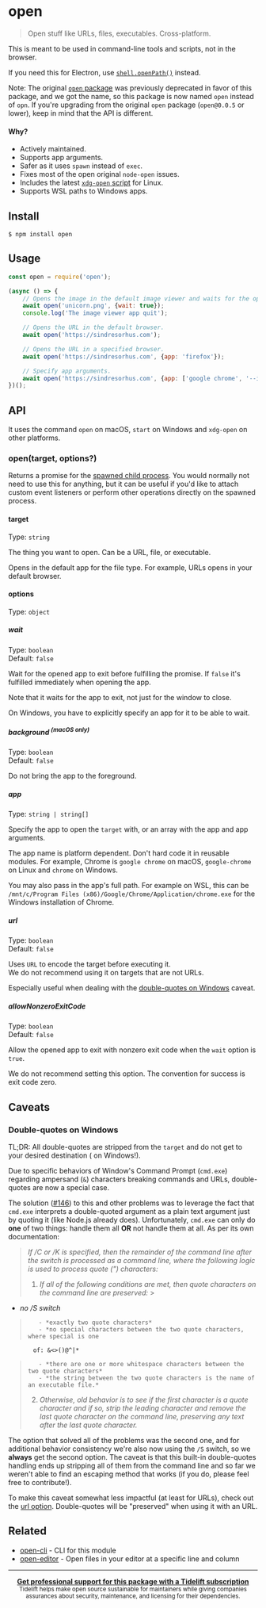 # open

> Open stuff like URLs, files, executables. Cross-platform.

This is meant to be used in command-line tools and scripts, not in the browser.

If you need this for Electron, use [
`shell.openPath()`](https://www.electronjs.org/docs/api/shell#shellopenpathpath) instead.

Note: The original [`open` package](https://github.com/pwnall/node-open) was previously deprecated
in favor of this package, and we got the name, so this package is now named `open` instead of `opn`.
If you're upgrading from the original `open` package (`open@0.0.5` or lower), keep in mind that the
API is different.

#### Why?

- Actively maintained.
- Supports app arguments.
- Safer as it uses `spawn` instead of `exec`.
- Fixes most of the open original `node-open` issues.
- Includes the latest [
  `xdg-open` script](https://cgit.freedesktop.org/xdg/xdg-utils/commit/?id=c55122295c2a480fa721a9614f0e2d42b2949c18)
  for Linux.
- Supports WSL paths to Windows apps.

## Install

```
$ npm install open
```

## Usage

```js
const open = require('open');

(async () => {
	// Opens the image in the default image viewer and waits for the opened app to quit.
	await open('unicorn.png', {wait: true});
	console.log('The image viewer app quit');

	// Opens the URL in the default browser.
	await open('https://sindresorhus.com');

	// Opens the URL in a specified browser.
	await open('https://sindresorhus.com', {app: 'firefox'});

	// Specify app arguments.
	await open('https://sindresorhus.com', {app: ['google chrome', '--incognito']});
})();
```

## API

It uses the command `open` on macOS, `start` on Windows and `xdg-open` on other platforms.

### open(target, options?)

Returns a promise for
the [spawned child process](https://nodejs.org/api/child_process.html#child_process_class_childprocess).
You would normally not need to use this for anything, but it can be useful if you'd like to attach
custom event listeners or perform other operations directly on the spawned process.

#### target

Type: `string`

The thing you want to open. Can be a URL, file, or executable.

Opens in the default app for the file type. For example, URLs opens in your default browser.

#### options

Type: `object`

##### wait

Type: `boolean`\
Default: `false`

Wait for the opened app to exit before fulfilling the promise. If `false` it's fulfilled immediately
when opening the app.

Note that it waits for the app to exit, not just for the window to close.

On Windows, you have to explicitly specify an app for it to be able to wait.

##### background <sup>(macOS only)</sup>

Type: `boolean`\
Default: `false`

Do not bring the app to the foreground.

##### app

Type: `string | string[]`

Specify the app to open the `target` with, or an array with the app and app arguments.

The app name is platform dependent. Don't hard code it in reusable modules. For example, Chrome is
`google chrome` on macOS, `google-chrome` on Linux and `chrome` on Windows.

You may also pass in the app's full path. For example on WSL, this can be
`/mnt/c/Program Files (x86)/Google/Chrome/Application/chrome.exe` for the Windows installation of
Chrome.

##### url

Type: `boolean`\
Default: `false`

Uses `URL` to encode the target before executing it.<br>
We do not recommend using it on targets that are not URLs.

Especially useful when dealing with the [double-quotes on Windows](#double-quotes-on-windows)
caveat.

##### allowNonzeroExitCode

Type: `boolean`\
Default: `false`

Allow the opened app to exit with nonzero exit code when the `wait` option is `true`.

We do not recommend setting this option. The convention for success is exit code zero.

## Caveats

### Double-quotes on Windows

TL;DR: All double-quotes are stripped from the `target` and do not get to your desired destination (
on Windows!).

Due to specific behaviors of Window's Command Prompt (`cmd.exe`) regarding ampersand (`&`)
characters breaking commands and URLs, double-quotes are now a special case.

The solution ([#146](https://github.com/sindresorhus/open/pull/146)) to this and other problems was
to leverage the fact that `cmd.exe` interprets a double-quoted argument as a plain text argument
just by quoting it (like Node.js already does). Unfortunately, `cmd.exe` can only do **one** of two
things: handle them all **OR** not handle them at all. As per its own documentation:

> *If /C or /K is specified, then the remainder of the command line after the switch is processed as
a command line, where the following logic is used to process quote (") characters:*
>
>    1. *If all of the following conditions are met, then quote characters on the command line are
        preserved:*
        >
- *no /S switch*
>        - *exactly two quote characters*
>        - *no special characters between the two quote characters, where special is one
           of: &<>()@^|*
>        - *there are one or more whitespace characters between the two quote characters*
>        - *the string between the two quote characters is the name of an executable file.*
>
>    2. *Otherwise, old behavior is to see if the first character is a quote character and if so,
        strip the leading character and remove the last quote character on the command line,
        preserving any text after the last quote character.*

The option that solved all of the problems was the second one, and for additional behavior
consistency we're also now using the `/S` switch, so we **always** get the second option. The caveat
is that this built-in double-quotes handling ends up stripping all of them from the command line and
so far we weren't able to find an escaping method that works (if you do, please feel free to
contribute!).

To make this caveat somewhat less impactful (at least for URLs), check out the [url option](#url).
Double-quotes will be "preserved" when using it with an URL.

## Related

- [open-cli](https://github.com/sindresorhus/open-cli) - CLI for this module
- [open-editor](https://github.com/sindresorhus/open-editor) - Open files in your editor at a
  specific line and column

---

<div align="center">
	<b>
		<a href="https://tidelift.com/subscription/pkg/npm-opn?utm_source=npm-opn&utm_medium=referral&utm_campaign=readme">Get professional support for this package with a Tidelift subscription</a>
	</b>
	<br>
	<sub>
		Tidelift helps make open source sustainable for maintainers while giving companies<br>assurances about security, maintenance, and licensing for their dependencies.
	</sub>
</div>
